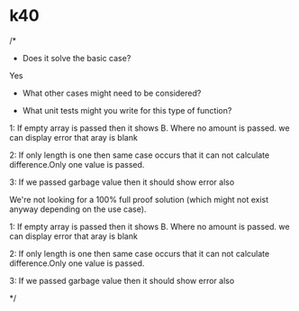 # k40
/*

- Does it solve the basic case?

Yes


- What other cases might need to be considered?


- What unit tests might you write for this type of function?

1: If empty array is passed then it shows B. Where no amount is passed. we can display error that aray is blank

2: If only length is one then same case occurs that it can not calculate difference.Only one value is passed.

3: If we passed garbage value then it should show error also


We're not looking for a 100% full proof solution (which might not exist anyway depending on the use case).

1: If empty array is passed then it shows B. Where no amount is passed. we can display error that aray is blank

2: If only length is one then same case occurs that it can not calculate difference.Only one value is passed.

3: If we passed garbage value then it should show error also


*/
   